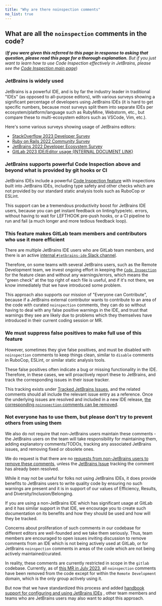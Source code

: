 ```yaml
---
title: "Why are there noinspection comments"
no_list: true
---
```


## What are all the `noinspection` comments in the code?

(_**If you were given this referred to this page in response to asking that question, please read this page for a thorough explanation.**
But if you just want to learn how to use Code Inspection effectively in JetBrains, please see the [Code Inspection main page](..)_)

### JetBrains is widely used

JetBrains is a powerful IDE, and is by far the industry leader in traditional "IDEs" (as opposed to all-purpose editors), with various surveys showing a significant percentage of developers using JetBrains IDEs (it is hard to get specific numbers, because most surveys split them into separate IDEs per ecosystem/platform/language such as RubyMine, Webstorm, etc., but compare these to multi-ecosystem editors such as VSCode, Vim, etc.).

Here's some various surveys showing usage of JetBrains editors:

- [StackOverflow 2023 Developer Survey](https://survey.stackoverflow.co/2023/#section-most-popular-technologies-integrated-development-environment)
- [Ruby on Rails 2022 Community Survey](https://rails-hosting.com/2022/#what-is-your-preferred-editor)
- [JetBrains 2022 Developer Ecosystem Survey](https://www.jetbrains.com/lp/devecosystem-2022/ruby/#what-editor-ide-do-you-mostly-use-for-ruby-development-)
- [GitLab 2023 IDE/Editor usage (INTERNAL DOCUMENT LINK)](https://docs.google.com/document/d/1tITdhdkJm5xaPiPpXQ9wW1X6M3SAMhncJYaNmQfja70/edit)

### JetBrains supports powerful Code Inspection above and beyond what is provided by git hooks or CI

JetBrains IDEs include a powerful [Code Inspection feature](..) with inspections built into JetBrains IDEs, including type safety and other checks which are not provided by our standard static analysis tools such as RuboCop or ESLint.

This support can be a tremendous productivity boost for JetBrains IDE users, because you can get instant feedback on linting/type/etc. errors, without having to wait for LEFTHOOK pre-push hooks, or a CI pipeline to run and fail (a much longer and more tedious feedback loop).

### This feature makes GitLab team members and contributors who use it more efficient

There are multiple JetBrains IDE users who are GitLab team members, and there is an
active [internal `#jetbrains-ide` Slack channel](https://gitlab.slack.com/archives/CR08PTQ6T).

Therefore, on some teams with several JetBrains users, such as the Remote Development team, we invest
ongoing effort in keeping the [`Code Inspection`](..) for the feature clean and without any warnings/errors,
which means the "green check" at the top right of each file is useful, and if it's not there, we know
immediately that we have introduced some problem.

This approach also supports our mission of "Everyone can Contribute", because if a JetBrains external
contributor wants to contribute to an area of the code with curated `noinspection` comments, they can
do so without having to deal with any false positive warnings in the IDE, and trust that warnings they
see are likely due to problems which they themselves have introduced in their current coding session or MR.

### We must suppress false positives to make full use of this feature

However, sometimes they give false positives, and must be disabled with `noinspection` comments to
keep things clean, similar to `disable` comments in RuboCop, ESLint, or similar static analysis tools.

These false positives often indicate a bug or missing functionality in the IDE. Therefore, in these
cases, we will proactively report these to JetBrains, and track the corresponding issues in their issue tracker.

This tracking exists under [Tracked JetBrains Issues](../../tracked-jetbrains-issues), and the related
comments should all include the relevant issue entry as a reference. Once the underlying issues are
resolved and included in a new IDE release,
[the corresponding `noinspection` comments can be removed](../../tracked-jetbrains-issues#handling-of-issues-related-to-noinspection-comments).

### Not everyone has to use them, but please don't try to prevent others from using them

We also do not require that non-JetBrains users maintain these comments - the JetBrains users on the
team will take responsibility for maintaining them, adding explanatory comments/TODOs, tracking any
associated JetBrains issues, and removing fixed or obsolete ones.

We do request is that there are no
[requests from non-JetBrains users to remove these comments](https://gitlab.com/gitlab-org/gitlab/-/issues/409823),
unless the [JetBrains Issue](../../tracked-jetbrains-issues) tracking the comment has already been resolved.

While it may not be useful for folks not using JetBrains IDEs, it does provide benefits to JetBrains users to write
quality code by ensuring no such warnings are present and it is in support of our values of Efficiency, Results,
and Diversity/Inclusion/Belonging.

If you are using a non-JetBrains IDE which has significant usage at GitLab and it has similar support in that IDE, we encourage
you to create such documentation on its benefits and how they should be used and how will they be tracked.

Concerns about proliferation of such comments in our codebase for different editors are well-founded and we take them seriously.
Thus, team members are encouraged to open issues inviting discussion to remove comments from an IDE which is not being actively used at GitLab, or for
JetBrains `noinspection` comments in areas of the code which are not being
actively maintained/curated.

In reality, these comments are currently restricted in scope in the `gitlab` codebase. Currently, as of
[this MR in July 2023](https://gitlab.com/gitlab-org/gitlab/-/merge_requests/125831), all `noinspection`
comments have been removed from the code except for within the `Remote Development` domain, which is
the only group actively using it.

But now that we have standardized this process and added
[handbook support for configuring and using JetBrains IDEs](../../setup-and-config)
, other team members and teams who are JetBrains users may also want to adopt this approach.
